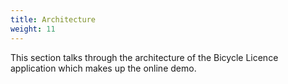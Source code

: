 ```yaml
---
title: Architecture
weight: 11
---
```


This section talks through the architecture of the Bicycle Licence application which makes up the online demo.